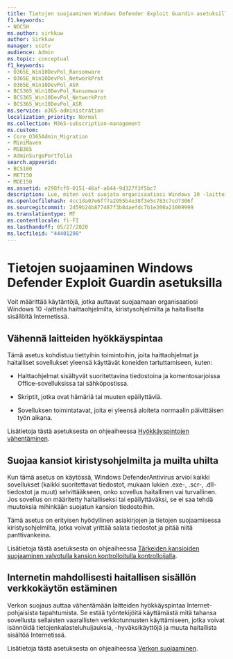 ```yaml
---
title: Tietojen suojaaminen Windows Defender Exploit Guardin asetuksilla
f1.keywords:
- NOCSH
ms.author: sirkkuw
author: Sirkkuw
manager: scotv
audience: Admin
ms.topic: conceptual
f1_keywords:
- O365E_Win10DevPol_Ransomware
- O365E_Win10DevPol_NetworkProt
- O365E_Win10DevPol_ASR
- BCS365_Win10DevPol_Ransomware
- BCS365_Win10DevPol_NetworkProt
- BCS365_Win10DevPol_ASR
ms.service: o365-administration
localization_priority: Normal
ms.collection: M365-subscription-management
ms.custom:
- Core_O365Admin_Migration
- MiniMaven
- MSB365
- AdminSurgePortfolio
search.appverid:
- BCS160
- MET150
- MOE150
ms.assetid: e298fcf8-0151-46af-a644-9d327f3f5bc7
description: Lue, miten voit suojata organisaatiosi Windows 10 -laitteita haittaohjelmilta, kiristysohjelmilta ja haitalliselta sisällöltä Internetissä.
ms.openlocfilehash: 4cc1da07e6ff7a2955b4e38f3e5c783c7cd7306f
ms.sourcegitcommit: 2d59b24b877487f3b84aefdc7b1e200a21009999
ms.translationtype: MT
ms.contentlocale: fi-FI
ms.lasthandoff: 05/27/2020
ms.locfileid: "44401298"
---
```

# <a name="protect-your-data-with-windows-defender-exploit-guard-settings"></a>Tietojen suojaaminen Windows Defender Exploit Guardin asetuksilla

Voit määrittää käytäntöjä, jotka auttavat suojaamaan organisaatiosi Windows 10 -laitteita haittaohjelmilta, kiristysohjelmilta ja haitalliselta sisällöltä Internetissä.
  
## <a name="reduce-the-attack-surface-of-devices"></a>Vähennä laitteiden hyökkäyspintaa

Tämä asetus kohdistuu tiettyihin toimintoihin, joita haittaohjelmat ja haitalliset sovellukset yleensä käyttävät koneiden tartuttamiseen, kuten:
  
- Haittaohjelmat sisältyvät suoritettavina tiedostoina ja komentosarjoissa Office-sovelluksissa tai sähköpostissa.
    
- Skriptit, jotka ovat hämäriä tai muuten epäilyttäviä.
    
- Sovelluksen toimintatavat, joita ei yleensä aloiteta normaalin päivittäisen työn aikana.
    
Lisätietoja tästä asetuksesta on ohjeaiheessa [Hyökkäyspintojen vähentäminen](https://docs.microsoft.com/windows/security/threat-protection/microsoft-defender-atp/exploit-protection).
  
## <a name="protect-folders-from-threats-such-as-ransomware"></a>Suojaa kansiot kiristysohjelmilta ja muilta uhilta

Kun tämä asetus on käytössä, Windows DefenderAntivirus arvioi kaikki sovellukset (kaikki suoritettavat tiedostot, mukaan lukien .exe-, .scr-, .dll-tiedostot ja muut) selvittääkseen, onko sovellus haitallinen vai turvallinen. Jos sovellus on määritetty haitalliseksi tai epäilyttäväksi, se ei saa tehdä muutoksia mihinkään suojatun kansion tiedostoihin.
  
Tämä asetus on erityisen hyödyllinen asiakirjojen ja tietojen suojaamisessa kiristysohjelmilta, jotka voivat yrittää salata tiedostot ja pitää niitä panttivankeina.
  
Lisätietoja tästä asetuksesta on ohjeaiheessa [Tärkeiden kansioiden suojaaminen valvotulla kansion kontrolloitulla kontrolloijalla](https://docs.microsoft.com/mem/configmgr/protect/deploy-use/create-deploy-exploit-guard-policy#bkmk_CFA).
  
## <a name="prevent-network-access-to-potentially-malicious-content-on-the-internet"></a>Internetin mahdollisesti haitallisen sisällön verkkokäytön estäminen

Verkon suojaus auttaa vähentämään laitteiden hyökkäyspintaa Internet-pohjaisista tapahtumista. Se estää työntekijöitä käyttämästä mitä tahansa sovellusta sellaisten vaarallisten verkkotunnusten käyttämiseen, jotka voivat isännöidä tietojenkalasteluhuijauksia, -hyväksikäyttöjä ja muuta haitallista sisältöä Internetissä.
  
Lisätietoja tästä asetuksesta on ohjeaiheessa [Verkon suojaaminen](https://docs.microsoft.com/mem/configmgr/protect/deploy-use/create-deploy-exploit-guard-policy#bkmk_Nwp).
  

